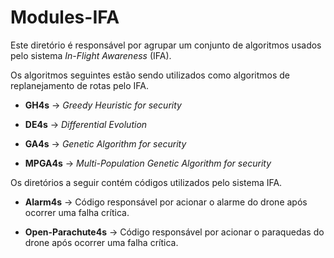 # Modules-IFA

Este diretório é responsável por agrupar um conjunto de algoritmos usados pelo sistema *In-Flight Awareness* (IFA). 

Os algoritmos seguintes estão sendo utilizados como algoritmos de replanejamento de rotas pelo IFA.

* **GH4s** -> *Greedy Heuristic for security*

* **DE4s** -> *Differential Evolution*

* **GA4s** -> *Genetic Algorithm for security*

* **MPGA4s** ->  *Multi-Population Genetic Algorithm for security*

Os diretórios a seguir contém códigos utilizados pelo sistema IFA.

* **Alarm4s** -> Código responsável por acionar o alarme do drone após ocorrer uma falha crítica. 

* **Open-Parachute4s** -> Código responsável por acionar o paraquedas do drone após ocorrer uma falha crítica. 
